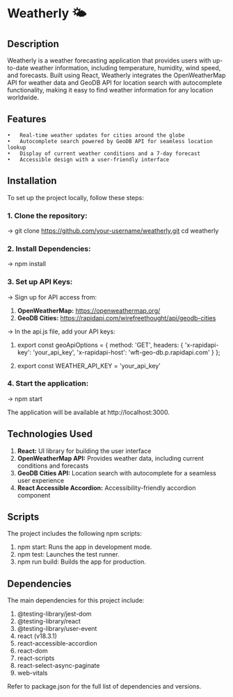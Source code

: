 # Weatherly 🌤️

## Description

Weatherly is a weather forecasting application that provides users with up-to-date weather information, including temperature, humidity, wind speed, and forecasts. Built using React, Weatherly integrates the OpenWeatherMap API for weather data and GeoDB API for location search with autocomplete functionality, making it easy to find weather information for any location worldwide.

## Features

	•	Real-time weather updates for cities around the globe
	•	Autocomplete search powered by GeoDB API for seamless location lookup
	•	Display of current weather conditions and a 7-day forecast
	•	Accessible design with a user-friendly interface

## Installation

To set up the project locally, follow these steps:

### 1.	Clone the repository:

-> git clone https://github.com/your-username/weatherly.git
cd weatherly

### 2. Install Dependencies:

-> npm install

### 3.	Set up API Keys:

-> Sign up for API access from:

1. **OpenWeatherMap:** https://openweathermap.org/
2. **GeoDB Cities:** https://rapidapi.com/wirefreethought/api/geodb-cities
	
-> In the api.js file, add your API keys:
1. export const geoApiOptions = {
   		method: 'GET',
	 	headers: {
   			  'x-rapidapi-key': 'your_api_key',
			  'x-rapidapi-host': 'wft-geo-db.p.rapidapi.com'
     			}
	};
  
2. export const WEATHER_API_KEY = 'your_api_key'

### 4.	Start the application:

-> npm start

The application will be available at http://localhost:3000.


## Technologies Used

1. **React:** UI library for building the user interface
2. **OpenWeatherMap API:** Provides weather data, including current conditions and forecasts
3. **GeoDB Cities API:** Location search with autocomplete for a seamless user experience
4. **React Accessible Accordion:** Accessibility-friendly accordion component

## Scripts

The project includes the following npm scripts:
1. npm start: Runs the app in development mode.
2. npm test: Launches the test runner.
3. npm run build: Builds the app for production.

## Dependencies

The main dependencies for this project include:

1. @testing-library/jest-dom
2. @testing-library/react
3. @testing-library/user-event
4. react (v18.3.1)
5. react-accessible-accordion
6. react-dom
7. react-scripts
8. react-select-async-paginate
9. web-vitals

Refer to package.json for the full list of dependencies and versions.
